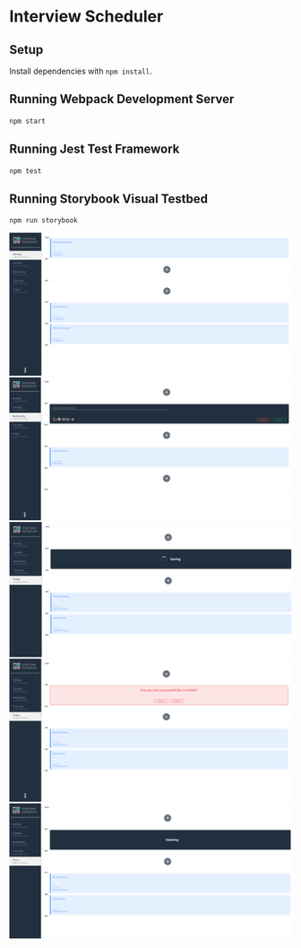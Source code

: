# Interview Scheduler

## Setup

Install dependencies with `npm install`.

## Running Webpack Development Server

```sh
npm start
```

## Running Jest Test Framework

```sh
npm test
```

## Running Storybook Visual Testbed

```sh
npm run storybook
```

!["This is the main page of the app"](https://github.com/MHassan47/scheduler/blob/master/docs/mainpage.png?raw=true)
!["This is how users create interviews"](https://github.com/MHassan47/scheduler/blob/master/docs/create.png?raw=true)
!["The app displaying an animation of the interview being saved"](https://github.com/MHassan47/scheduler/blob/master/docs/saving.png?raw=true)
!["This is the confirmation propmt to delete an interview"](https://github.com/MHassan47/scheduler/blob/master/docs/confirm.png?raw=true)
!["The app displaying an animation of the interview being saved"](https://github.com/MHassan47/scheduler/blob/master/docs/delete.png?raw=true)
